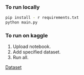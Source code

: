 
### To run locally 
```bash
pip install - r requirements.txt
python main.py
```
### To run on kaggle
1. Upload notebook.
2. Add specified dataset.
3. Run all.

[Dataset](https://www.https://www.kaggle.com/jsphyg/tipping)
